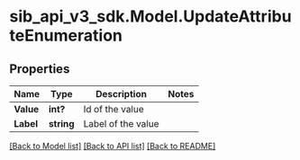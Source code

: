 # sib_api_v3_sdk.Model.UpdateAttributeEnumeration
## Properties

Name | Type | Description | Notes
------------ | ------------- | ------------- | -------------
**Value** | **int?** | Id of the value | 
**Label** | **string** | Label of the value | 

[[Back to Model list]](../README.md#documentation-for-models) [[Back to API list]](../README.md#documentation-for-api-endpoints) [[Back to README]](../README.md)

